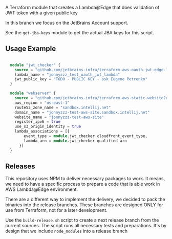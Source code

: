 A Terraform module that creates a Lambda@Edge 
that does validation of JWT token with a given
public key


In this branch we focus on the JetBrains Account support.


See the `get-jba-keys` module to get the actual JBA keys for this script.


## Usage Example

```tf

  module "jwt_checker" {
    source = "github.com/jetbrains-infra/terraform-aws-oauth-jwt-edge-lambda?ref=<PUT THE LATEST RELEASE HERE>"
    lambda_name = "jonnyzzz_test_oauth_jwt_lambda"
    jwt_public_key = "TODO - PUBLIC KEY - ask Eugene Petrenko"
  }

  module "webserver" {
    source = "github.com/jetbrains-infra/terraform-aws-static-website?ref=<PUT THE LATEST RELEASE HERE>"
    aws_region = "us-east-1"
    route53_zone_name = "sandbox.intellij.net"
    domain_name = "jonnyzzz-test-aws-site.sandbox.intellij.net"
    website_name = "jonnyzzz-test-aws-site"
    register_ipv6 = true
    use_s3_origin_identity = true
    lambda_associations = [{
        event_type = module.jwt_checker.cloudfront_event_type,
        lambda_arn = module.jwt_checker.qualified_arn
      }]
  }


```


## Releases

This repository uses NPM to deliver necessary packages to work. It means, we need to have 
a specific process to prepare a code that is able work in AWS Lambda@Edge environment. 

There are a different way to implement the delivery, we decided to pack the binaries into the
release branches. These branches are designed ONLY for use from Terraform, not for a later
development. 

Use the `build-release.sh` script to create a next release branch from the current sources. 
The script runs all necessary tests and preparations. It's by design that we include 
`node_modules` into a release branch

